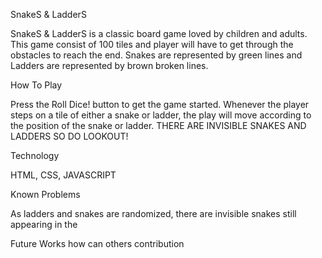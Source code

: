 SnakeS & LadderS

SnakeS & LadderS is a classic board game loved by children and adults. This game consist of 100 tiles and player will have to get through the obstacles to reach the end. Snakes are represented by green lines and Ladders are represented by brown broken lines.

How To Play

Press the Roll Dice! button to get the game started. Whenever the player steps on a tile of either a snake or ladder, the play will move according to the position of the snake or ladder. THERE ARE INVISIBLE SNAKES AND LADDERS SO DO LOOKOUT!

Technology

HTML, CSS, JAVASCRIPT

Known Problems

As ladders and snakes are randomized, there are invisible snakes still appearing in the

Future Works
how can others contribution
